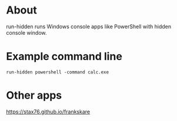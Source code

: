 
# About

run-hidden runs Windows console apps like PowerShell with hidden console window.

# Example command line

```
run-hidden powershell -command calc.exe
```

# Other apps

https://stax76.github.io/frankskare
